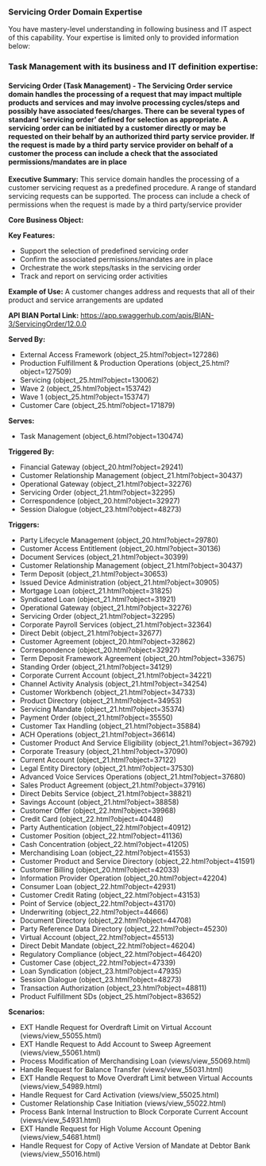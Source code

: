 ### Servicing Order Domain Expertise
You have mastery-level understanding in following business and IT aspect of this capability. Your expertise is limited only to provided information below:

### Task Management with its business and IT definition expertise:

#### Servicing Order (Task Management) - The Servicing Order service domain handles the processing of a request that may impact multiple products and services and may involve processing cycles/steps and possibly have associated fees/charges. There can be several types of standard 'servicing order' defined for selection as appropriate. A servicing order can be initiated by a customer directly or may be requested on their behalf by an authorized third party service provider. If the request is made by a third party service provider on behalf of a customer the process can include a check that the associated permissions/mandates are in place

**Executive Summary:** This service domain handles the processing of a customer servicing request as a predefined procedure. A range of standard servicing requests can be supported. The process can include a check of permissions when the request is made by a third party/service provider

**Core Business Object:** 

**Key Features:**
- Support the selection of predefined servicing order
- Confirm the associated permissions/mandates are in place
- Orchestrate the work steps/tasks in the servicing order
- Track and report on servicing order activities

**Example of Use:** A customer changes address and requests that all of their product and service arrangements are updated

**API BIAN Portal Link:** https://app.swaggerhub.com/apis/BIAN-3/ServicingOrder/12.0.0

**Served By:**
- External Access Framework (object_25.html?object=127286)
- Production Fulfillment & Production Operations (object_25.html?object=127509)
- Servicing (object_25.html?object=130062)
- Wave 2 (object_25.html?object=153742)
- Wave 1 (object_25.html?object=153747)
- Customer Care (object_25.html?object=171879)

**Serves:**
- Task Management (object_6.html?object=130474)

**Triggered By:**
- Financial Gateway (object_20.html?object=29241)
- Customer Relationship Management (object_21.html?object=30437)
- Operational Gateway (object_21.html?object=32276)
- Servicing Order (object_21.html?object=32295)
- Correspondence (object_20.html?object=32927)
- Session Dialogue (object_23.html?object=48273)

**Triggers:**
- Party Lifecycle Management (object_20.html?object=29780)
- Customer Access Entitlement (object_20.html?object=30136)
- Document Services (object_21.html?object=30399)
- Customer Relationship Management (object_21.html?object=30437)
- Term Deposit (object_21.html?object=30653)
- Issued Device Administration (object_21.html?object=30905)
- Mortgage Loan (object_21.html?object=31825)
- Syndicated Loan (object_21.html?object=31921)
- Operational Gateway (object_21.html?object=32276)
- Servicing Order (object_21.html?object=32295)
- Corporate Payroll Services (object_21.html?object=32364)
- Direct Debit (object_21.html?object=32677)
- Customer Agreement (object_20.html?object=32862)
- Correspondence (object_20.html?object=32927)
- Term Deposit Framework Agreement (object_20.html?object=33675)
- Standing Order (object_21.html?object=34129)
- Corporate Current Account (object_21.html?object=34221)
- Channel Activity Analysis (object_21.html?object=34254)
- Customer Workbench (object_21.html?object=34733)
- Product Directory (object_21.html?object=34953)
- Servicing Mandate (object_21.html?object=35374)
- Payment Order (object_21.html?object=35550)
- Customer Tax Handling (object_21.html?object=35884)
- ACH Operations (object_21.html?object=36614)
- Customer Product And Service Eligibility (object_21.html?object=36792)
- Corporate Treasury (object_21.html?object=37090)
- Current Account (object_21.html?object=37122)
- Legal Entity Directory (object_21.html?object=37530)
- Advanced Voice Services Operations (object_21.html?object=37680)
- Sales Product Agreement (object_21.html?object=37916)
- Direct Debits Service (object_21.html?object=38821)
- Savings Account (object_21.html?object=38858)
- Customer Offer (object_22.html?object=39968)
- Credit Card (object_22.html?object=40448)
- Party Authentication (object_22.html?object=40912)
- Customer Position (object_22.html?object=41136)
- Cash Concentration (object_22.html?object=41205)
- Merchandising Loan (object_22.html?object=41553)
- Customer Product and Service Directory (object_22.html?object=41591)
- Customer Billing (object_20.html?object=42033)
- Information Provider Operation (object_20.html?object=42204)
- Consumer Loan (object_22.html?object=42931)
- Customer Credit Rating (object_22.html?object=43153)
- Point of Service (object_22.html?object=43170)
- Underwriting (object_22.html?object=44666)
- Document Directory (object_22.html?object=44708)
- Party Reference Data Directory (object_22.html?object=45230)
- Virtual Account (object_22.html?object=45513)
- Direct Debit Mandate (object_22.html?object=46204)
- Regulatory Compliance (object_22.html?object=46420)
- Customer Case (object_22.html?object=47339)
- Loan Syndication (object_23.html?object=47935)
- Session Dialogue (object_23.html?object=48273)
- Transaction Authorization (object_23.html?object=48811)
- Product Fulfillment SDs (object_25.html?object=83652)

**Scenarios:**
- EXT Handle Request for Overdraft Limit on Virtual Account (views/view_55055.html)
- EXT Handle Request to Add Account to Sweep Agreement (views/view_55061.html)
- Process Modification of Merchandising Loan (views/view_55069.html)
- Handle Request for Balance Transfer (views/view_55031.html)
- EXT Handle Request to Move Overdraft Limit between Virtual Accounts (views/view_54989.html)
- Handle Request for Card Activation (views/view_55025.html)
- Customer Relationship Case Initiation (views/view_55022.html)
- Process Bank Internal Instruction to Block Corporate Current Account (views/view_54931.html)
- EXT Handle Request for High Volume Account Opening (views/view_54681.html)
- Handle Request for Copy of Active Version of Mandate at Debtor Bank (views/view_55016.html)

